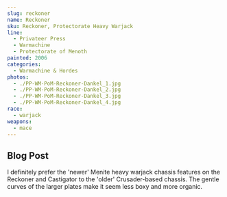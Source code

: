 ```yaml
---
slug: reckoner
name: Reckoner
sku: Reckoner, Protectorate Heavy Warjack
line:
  - Privateer Press
  - Warmachine
  - Protectorate of Menoth
painted: 2006
categories:
  - Warmachine & Hordes
photos:
  - ./PP-WM-PoM-Reckoner-Dankel_1.jpg
  - ./PP-WM-PoM-Reckoner-Dankel_2.jpg
  - ./PP-WM-PoM-Reckoner-Dankel_3.jpg
  - ./PP-WM-PoM-Reckoner-Dankel_4.jpg
race:
  - warjack
weapons:
  - mace
---
```


## Blog Post

I definitely prefer the 'newer' Menite heavy warjack chassis features on the Reckoner and Castigator to the 'older' Crusader-based chassis. The gentle curves of the larger plates make it seem less boxy and more organic.
